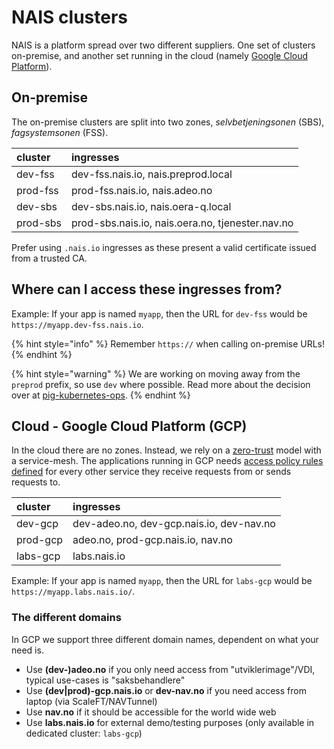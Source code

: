 # NAIS clusters

NAIS is a platform spread over two different suppliers. One set of clusters on-premise, and another set running in the
cloud (namely [Google Cloud Platform](../gcp/README.md)).

## On-premise

The on-premise clusters are split into two zones, _selvbetjeningsonen_ (SBS), _fagsystemsonen_ (FSS).

| cluster | ingresses | 
| :--- | :--- |
| dev-fss | dev-fss.nais.io, nais.preprod.local |
| prod-fss | prod-fss.nais.io, nais.adeo.no |
| dev-sbs | dev-sbs.nais.io, nais.oera-q.local |
| prod-sbs | prod-sbs.nais.io, nais.oera.no, tjenester.nav.no |

Prefer using `.nais.io` ingresses as these present a valid certificate issued from a trusted CA.

## Where can I access these ingresses from?


Example: If your app is named `myapp`, then the URL for `dev-fss` would be `https://myapp.dev-fss.nais.io`.

{% hint style="info" %}
Remember `https://` when calling on-premise URLs!
{% endhint %}

{% hint style="warning" %}
We are working on moving away from the `preprod` prefix, so use `dev` where possible. Read more about the decision over
at [pig-kubernetes-ops](https://github.com/navikt/pig/blob/master/kubeops/adr/000-preprod-rename.md).
{% endhint %}

## Cloud - Google Cloud Platform \(GCP\)

In the cloud there are no zones. Instead, we rely on a [zero-trust](https://github.com/navikt/pig/blob/master/kubeops/doc/zero-trust.md) model with a service-mesh.
The applications running in GCP needs [access policy rules defined](../gcp/access-policy.md) for every other service they receive requests from or sends requests to.

| cluster | ingresses |
| :--- | :--- |
| dev-gcp | dev-adeo.no, dev-gcp.nais.io, dev-nav.no|
| prod-gcp | adeo.no, prod-gcp.nais.io, nav.no|
| labs-gcp | labs.nais.io |

Example: If your app is named `myapp`, then the URL for `labs-gcp` would be `https://myapp.labs.nais.io/`.

### The different domains

In GCP we support three different domain names, dependent on what your need is.

* Use **(dev-)adeo.no** if you only need access from "utviklerimage"/VDI, typical use-cases is "saksbehandlere"
* Use **(dev|prod)-gcp.nais.io** or **dev-nav.no** if you need access from laptop (via ScaleFT/NAVTunnel)
* Use **nav.no** if it should be accessible for the world wide web
* Use **labs.nais.io** for external demo/testing purposes (only available in dedicated cluster: `labs-gcp`)
